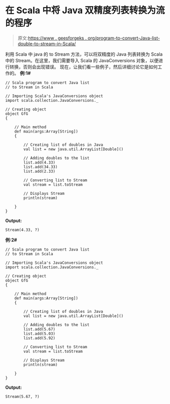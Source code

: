 # 在 Scala 中将 Java 双精度列表转换为流的程序

> 原文:[https://www . geesforgeks . org/program-to-convert-Java-list-double-to-stream-in-Scala/](https://www.geeksforgeeks.org/program-to-convert-java-list-of-doubles-to-stream-in-scala/)

利用 Scala 中 java 的 to Stream 方法，可以将双精度的 Java 列表转换为 Scala 中的 Stream。在这里，我们需要导入 Scala 的 JavaConversions 对象，以便进行转换，否则会出现错误。
现在，让我们看一些例子，然后详细讨论它是如何工作的。
**例:1#**

```
// Scala program to convert Java list 
// to Stream in Scala

// Importing Scala's JavaConversions object
import scala.collection.JavaConversions._

// Creating object
object GfG
{ 

    // Main method
    def main(args:Array[String])
    {

        // Creating list of doubles in Java
        val list = new java.util.ArrayList[Double]()

        // Adding doubles to the list
        list.add(4.33)
        list.add(34.33)
        list.add(2.33)

        // Converting list to Stream 
        val stream = list.toStream

        // Displays Stream
        println(stream)

    }
}
```

**Output:**

```
Stream(4.33, ?)

```

**例:2#**

```
// Scala program to convert Java list 
// to Stream in Scala

// Importing Scala's JavaConversions object
import scala.collection.JavaConversions._

// Creating object
object GfG
{ 

    // Main method
    def main(args:Array[String])
    {

        // Creating list of doubles in Java
        val list = new java.util.ArrayList[Double]()

        // Adding doubles to the list
        list.add(5.67)
        list.add(5.03)
        list.add(5.92)

        // Converting list to Stream 
        val stream = list.toStream

        // Displays Stream
        println(stream)

    }
}
```

**Output:**

```
Stream(5.67, ?)

```